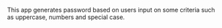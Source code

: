 This app generates password based on users input on some criteria such as uppercase, numbers and special case.
